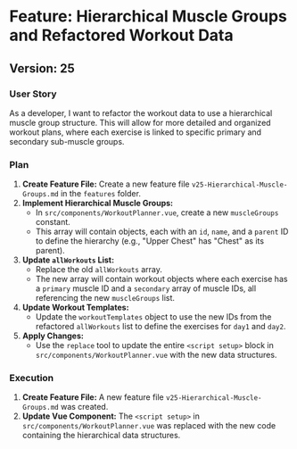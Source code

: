 # Feature: Hierarchical Muscle Groups and Refactored Workout Data

## Version: 25

### User Story

As a developer, I want to refactor the workout data to use a hierarchical muscle group structure. This will allow for more detailed and organized workout plans, where each exercise is linked to specific primary and secondary sub-muscle groups.

### Plan

1.  **Create Feature File:** Create a new feature file `v25-Hierarchical-Muscle-Groups.md` in the `features` folder.
2.  **Implement Hierarchical Muscle Groups:**
    - In `src/components/WorkoutPlanner.vue`, create a new `muscleGroups` constant.
    - This array will contain objects, each with an `id`, `name`, and a `parent` ID to define the hierarchy (e.g., "Upper Chest" has "Chest" as its parent).
3.  **Update `allWorkouts` List:**
    - Replace the old `allWorkouts` array.
    - The new array will contain workout objects where each exercise has a `primary` muscle ID and a `secondary` array of muscle IDs, all referencing the new `muscleGroups` list.
4.  **Update Workout Templates:**
    - Update the `workoutTemplates` object to use the new IDs from the refactored `allWorkouts` list to define the exercises for `day1` and `day2`.
5.  **Apply Changes:**
    - Use the `replace` tool to update the entire `<script setup>` block in `src/components/WorkoutPlanner.vue` with the new data structures.

### Execution

1.  **Create Feature File:** A new feature file `v25-Hierarchical-Muscle-Groups.md` was created.
2.  **Update Vue Component:** The `<script setup>` in `src/components/WorkoutPlanner.vue` was replaced with the new code containing the hierarchical data structures.
